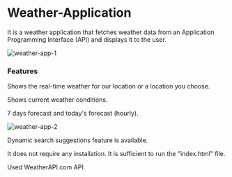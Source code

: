 # Weather-Application

It is a weather application that fetches weather data from an Application Programming Interface (API) and displays it to the user.

![weather-app-1](https://github.com/sinantuncc/Weather-Application/assets/47920760/29443624-0cb8-42b4-abbc-929306e305b2)

### Features

Shows the real-time weather for our location or a location you choose.

Shows current weather conditions.

7 days forecast and today's forecast (hourly).

![weather-app-2](https://github.com/sinantuncc/Weather-Application/assets/47920760/c38b355a-da37-48ff-bdf2-acabf33b13f6)

Dynamic search suggestions feature is available.

It does not require any installation. It is sufficient to run the "index.html" file.

Used WeatherAPI.com API.
